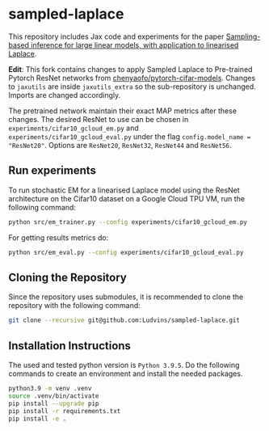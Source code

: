 # sampled-laplace
This repository includes Jax code and experiments for the paper [Sampling-based inference for large linear models, with application to linearised Laplace](https://arxiv.org/abs/2210.04994).

**Edit**: This fork contains changes to apply Sampled Laplace to Pre-trained Pytorch ResNet networks from [chenyaofo/pytorch-cifar-models](https://github.com/chenyaofo/pytorch-cifar-models). Changes to `jaxutils` are inside `jaxutils_extra` so the sub-repository is unchanged. Imports are changed accordingly.

The pretrained network maintain their exact MAP metrics after these changes. The desired ResNet to use can be chosen in `experiments/cifar10_gcloud_em.py` and `experiments/cifar10_gcloud_eval.py` under the flag `config.model_name = "ResNet20"`. Options are `ResNet20`, `ResNet32`, `ResNet44` and `ResNet56`.


## Run experiments

To run stochastic EM for a linearised Laplace model using the ResNet architecture on the Cifar10 dataset on a Google Cloud TPU VM, run the following command:

```bash
python src/em_trainer.py --config experiments/cifar10_gcloud_em.py
```

For getting results metrics do:


```bash
python src/em_eval.py --config experiments/cifar10_gcloud_eval.py
```

## Cloning the Repository

Since the repository uses submodules, it is recommended to clone the repository with the following command:

```bash
git clone --recursive git@github.com:Ludvins/sampled-laplace.git
```

## Installation Instructions

The used and tested python version is `Python 3.9.5`. Do the following commands to create an environment and install the needed packages.

```bash
python3.9 -m venv .venv
source .venv/bin/activate
pip install --upgrade pip
pip install -r requirements.txt
pip install -e .
```
